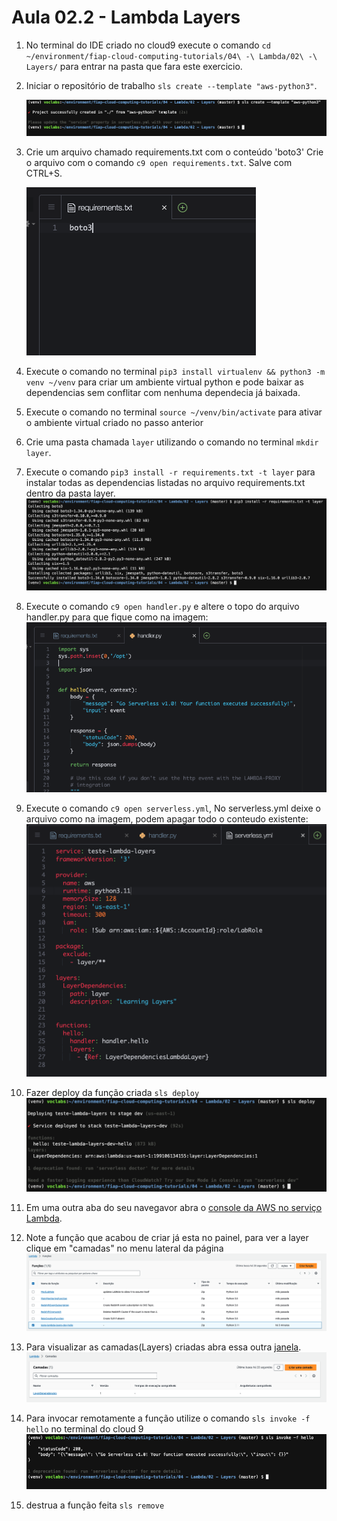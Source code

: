 # Aula 02.2 - Lambda Layers


1. No terminal do IDE criado no cloud9 execute o comando `cd ~/environment/fiap-cloud-computing-tutorials/04\ -\ Lambda/02\ -\ Layers/` para entrar na pasta que fara este exercicio.
   
2. Iniciar o repositório de trabalho `sls create --template "aws-python3"`.
  
    ![img/slscreate.png](img/slscreate.png)
3. Crie um arquivo chamado requirements.txt com o conteúdo 'boto3' Crie o arquivo com o comando `c9 open requirements.txt`. Salve com CTRL+S.
       
      ![img/boto3.png](img/boto3.png)

4. Execute o comando no terminal `pip3 install virtualenv && python3 -m venv ~/venv` para criar um ambiente virtual python e pode baixar as dependencias sem conflitar com nenhuma dependecia já baixada.
5. Execute o comando no terminal `source ~/venv/bin/activate` para ativar o ambiente virtual criado no passo anterior
6. Crie uma pasta chamada `layer` utilizando o comando no terminal `mkdir layer`.
7. Execute o comando `pip3 install -r requirements.txt -t layer` para instalar todas as dependencias listadas no arquivo requirements.txt dentro da pasta layer.
    ![img/pipinstall.png](img/pipinstall.png)
8. Execute o comando `c9 open handler.py` e altere o topo do arquivo handler.py para que fique como na imagem:
   ![img/topoarquivopython.png](img/topoarquivopython.png)
9.  Execute o comando `c9 open serverless.yml`, No serverless.yml deixe o arquivo como na imagem, podem apagar todo o conteudo existente: 
   ![img/yamllayers.png](img/yamllayers.png)
10. Fazer deploy da função criada `sls deploy`
   ![img/slsdeploy.png](img/slsdeploy.png) 
11. Em uma outra aba do seu navegavor abra o [console da AWS no serviço Lambda](https://us-east-1.console.aws.amazon.com/lambda/home?region=us-east-1#/functions).
12. Note a função que acabou de criar já esta no painel, para ver a layer clique em "camadas" no menu lateral da página
    ![img/funcoescriadas.png](img/funcoescriadas.png)
13. Para visualizar as camadas(Layers) criadas abra essa outra [janela](https://us-east-1.console.aws.amazon.com/lambda/home?region=us-east-1#/layers).
    ![img/camadascriadas.png](img/camadascriadas.png)
13. Para invocar remotamente a função utilize o comando `sls invoke -f hello` no terminal do cloud 9
  ![img/slsinvoke.png](img/slsinvoke.png)
1.  destrua a função feita `sls remove`